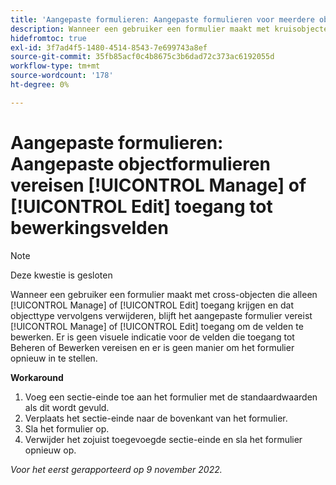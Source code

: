 ```yaml
---
title: 'Aangepaste formulieren: Aangepaste formulieren voor meerdere objecten vereisen toegang voor Beheren of Bewerken om velden te bewerken.'
description: Wanneer een gebruiker een formulier maakt met kruisobjecten die alleen toegang tot Beheren of Bewerken toestaan en dat objecttype vervolgens verwijdert, blijft het aangepaste formulier toegang tot Beheren of Bewerken nodig om de velden te kunnen bewerken. Er is geen visuele indicatie voor de velden die toegang tot Beheren of Bewerken vereisen en er is geen manier om het formulier opnieuw in te stellen.
hidefromtoc: true
exl-id: 3f7ad4f5-1480-4514-8543-7e699743a8ef
source-git-commit: 35fb85acf0c4b8675c3b6dad72c373ac6192055d
workflow-type: tm+mt
source-wordcount: '178'
ht-degree: 0%

---
```


# Aangepaste formulieren: Aangepaste objectformulieren vereisen [!UICONTROL Manage] of [!UICONTROL Edit] toegang tot bewerkingsvelden

<!--Won't fix, live for workaround-->

>[!NOTE]
>
>Deze kwestie is gesloten

Wanneer een gebruiker een formulier maakt met cross-objecten die alleen [!UICONTROL Manage] of [!UICONTROL Edit] toegang krijgen en dat objecttype vervolgens verwijderen, blijft het aangepaste formulier vereist [!UICONTROL Manage] of [!UICONTROL Edit] toegang om de velden te bewerken. Er is geen visuele indicatie voor de velden die toegang tot Beheren of Bewerken vereisen en er is geen manier om het formulier opnieuw in te stellen.

**Workaround**

1. Voeg een sectie-einde toe aan het formulier met de standaardwaarden als dit wordt gevuld.
2. Verplaats het sectie-einde naar de bovenkant van het formulier.
3. Sla het formulier op.
4. Verwijder het zojuist toegevoegde sectie-einde en sla het formulier opnieuw op.

_Voor het eerst gerapporteerd op 9 november 2022._
